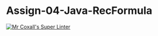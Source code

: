 # Assign-04-Java-RecFormula
[![Mr Coxall's Super Linter](https://github.com/ICS4U-Programming-AlexK/Assign-04-Java-RecFormula/workflows/Mr%20Coxall's%20Super%20Linter/badge.svg)](https://github.com/ICS4U-Programming-AlexK/Assign-04-Java-RecFormula/actions/)
